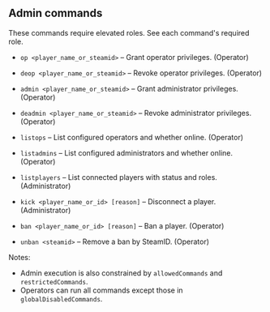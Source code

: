 ## Admin commands

These commands require elevated roles. See each command's required role.

- `op <player_name_or_steamid>` – Grant operator privileges. (Operator)
- `deop <player_name_or_steamid>` – Revoke operator privileges. (Operator)
- `admin <player_name_or_steamid>` – Grant administrator privileges. (Operator)
- `deadmin <player_name_or_steamid>` – Revoke administrator privileges. (Operator)

- `listops` – List configured operators and whether online. (Operator)
- `listadmins` – List configured administrators and whether online. (Operator)
- `listplayers` – List connected players with status and roles. (Administrator)

- `kick <player_name_or_id> [reason]` – Disconnect a player. (Administrator)
- `ban <player_name_or_id> [reason]` – Ban a player. (Operator)
- `unban <steamid>` – Remove a ban by SteamID. (Operator)

Notes:

- Admin execution is also constrained by `allowedCommands` and `restrictedCommands`.
- Operators can run all commands except those in `globalDisabledCommands`.


